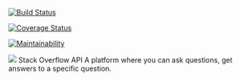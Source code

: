 [![Build Status](https://travis-ci.org/songoi/stackOverflowLite.svg?branch=master)](https://travis-ci.org/songoi/stackOverflowLite)

[![Coverage Status](https://coveralls.io/repos/github/songoi/stackOverflowLite/badge.svg?branch=master)](https://coveralls.io/github/songoi/stackOverflowLite?branch=master)

[![Maintainability](https://api.codeclimate.com/v1/badges/a99a88d28ad37a79dbf6/maintainability)](https://codeclimate.com/github/codeclimate/codeclimate/maintainability)

<a href="https://codeclimate.com/github/codeclimate/codeclimate/test_coverage"><img src="https://api.codeclimate.com/v1/badges/a99a88d28ad37a79dbf6/test_coverage" /></a>
Stack Overflow API
 A platform where you can ask questions, get answers to a specific question.

 
